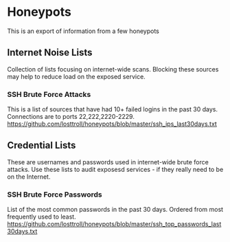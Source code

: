 # Honeypots

This is an export of information from a few honeypots

## Internet Noise Lists
Collection of lists focusing on internet-wide scans.  Blocking these sources may help to reduce load on the exposed service.

### SSH Brute Force Attacks
This is a list of sources that have had 10+ failed logins in the past 30 days. Connections are to ports 22,222,2220-2229.
https://github.com/losttroll/honeypots/blob/master/ssh_ips_last30days.txt

## Credential Lists
These are usernames and passwords used in internet-wide brute force attacks. Use these lists to audit exposesd services - if they really need to be on the Internet.

### SSH Brute Force Passwords
List of the most common passwords in the past 30 days. Ordered from most frequently used to least.
https://github.com/losttroll/honeypots/blob/master/ssh_top_passwords_last30days.txt
